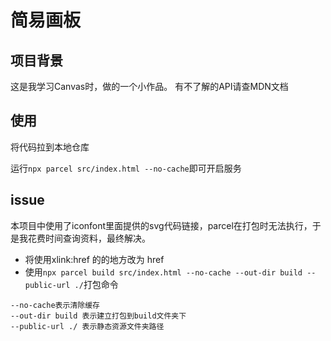 # 简易画板

## 项目背景
这是我学习Canvas时，做的一个小作品。
有不了解的API请查MDN文档

## 使用

将代码拉到本地仓库

运行`npx parcel src/index.html --no-cache`即可开启服务

## issue

本项目中使用了iconfont里面提供的svg代码链接，parcel在打包时无法执行，于是我花费时间查询资料，最终解决。
- 将使用xlink:href 的的地方改为 href
- 使用`npx parcel build src/index.html --no-cache --out-dir build --public-url ./`打包命令

```
--no-cache表示清除缓存
--out-dir build 表示建立打包到build文件夹下
--public-url ./ 表示静态资源文件夹路径
```




